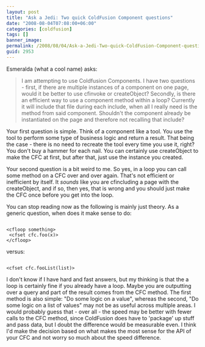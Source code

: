 ```yaml
---
layout: post
title: "Ask a Jedi: Two quick ColdFusion Component questions"
date: "2008-08-04T07:08:00+06:00"
categories: [coldfusion]
tags: []
banner_image: 
permalink: /2008/08/04/Ask-a-Jedi-Two-quick-ColdFusion-Component-questions
guid: 2953
---
```


Esmeralda (what a cool name) asks:

<blockquote>
<p>
I am attempting to use Coldfusion Components. I have two questions - first, if there are multiple instances of a component on one page, would it be better to use cfinvoke or createObject? Secondly, is there an efficient way to use a
component method within a loop? Currently it will include that file during each include, when all I really need is the method from said component. Shouldn't the component already be instantiated on the page and therefore not recalling that
include?
</p>
</blockquote>
<!--more-->
Your first question is simple. Think of a component like a tool. You use the tool to perform some type of business logic and return a result. That being the case - there is no need to recreate the tool every time you use it, right? You don't buy a hammer for each nail. You can certainly use createObject to make the CFC at first, but after that, just use the instance you created.

Your second question is a bit weird to me. So yes, in a loop you can call some method on a CFC over and over again. That's not efficient or inefficient by itself. It <i>sounds</i> like you are cfincluding a page with the createObject, and if so, then yes, that is wrong and you should just make the CFC once before you get into the loop.

You can stop reading now as the following is mainly just theory. As a generic question, when does it make sense to do:

<code>
&lt;cfloop something&gt;
 &lt;cfset cfc.foo(x)&gt;
&lt;/cfloop&gt;
</code>

versus:

<code>
&lt;cfset cfc.fooList(list)&gt;
</code>

I don't know if I have hard and fast answers, but my thinking is that the a loop is certainly fine if you already have a loop. Maybe you are outputting over a query and part of the result comes from the CFC method. The first method is also simple: "Do some logic on a value", whereas the second, "Do some logic on a list of values" may not be as useful across multiple areas. I would probably guess that - over all - the speed may be better with fewer calls to the CFC method, since ColdFusion does have to 'package' up stuff and pass data, but I doubt the difference would be measurable even. I think I'd make the decision based on what makes the most sense for the API of your CFC and not worry so much about the speed difference.